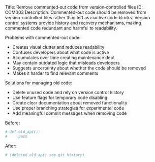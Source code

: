 Title: Remove commented‑out code from version‑controlled files
ID: COM003
Description:
Commented-out code should be removed from version-controlled files rather than left as inactive code blocks. Version control systems provide history and recovery mechanisms, making commented code redundant and harmful to readability.

Problems with commented-out code:
- Creates visual clutter and reduces readability
- Confuses developers about what code is active
- Accumulates over time creating maintenance debt
- May contain outdated logic that misleads developers
- Suggests uncertainty about whether the code should be removed
- Makes it harder to find relevant comments

Solutions for managing old code:
- Delete unused code and rely on version control history
- Use feature flags for temporary code disabling
- Create clear documentation about removed functionality
- Use proper branching strategies for experimental code
- Add meaningful commit messages when removing code

Before:
```python
# def old_api():
#     pass
```

After:
```python
# (deleted old_api; see git history)
```
